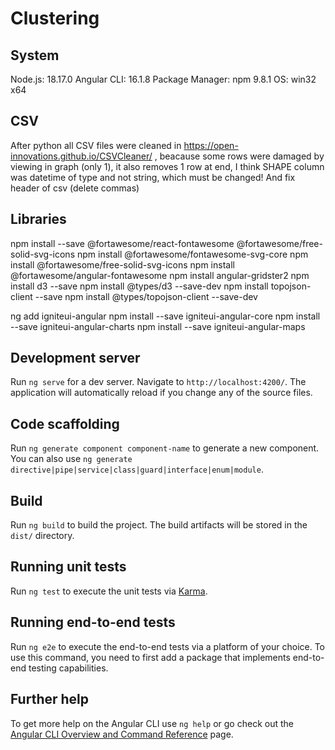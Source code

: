 # Clustering


## System

Node.js: 18.17.0
Angular CLI: 16.1.8
Package Manager: npm 9.8.1
OS: win32 x64

## CSV

After python all CSV files were cleaned in https://open-innovations.github.io/CSVCleaner/ , beacause some rows were damaged by viewing in graph (only 1), it also removes 1 row at end, I think SHAPE column was datetime of type and not string, which must be changed! And fix header of csv (delete commas) 

## Libraries

npm install --save @fortawesome/react-fontawesome @fortawesome/free-solid-svg-icons
npm install @fortawesome/fontawesome-svg-core
npm install @fortawesome/free-solid-svg-icons
npm install @fortawesome/angular-fontawesome
npm install angular-gridster2
npm install d3 --save
npm install @types/d3 --save-dev
npm install topojson-client --save
npm install @types/topojson-client --save-dev

ng add igniteui-angular
npm install --save igniteui-angular-core
npm install --save igniteui-angular-charts
npm install --save igniteui-angular-maps


## Development server

Run `ng serve` for a dev server. Navigate to `http://localhost:4200/`. The application will automatically reload if you change any of the source files.

## Code scaffolding

Run `ng generate component component-name` to generate a new component. You can also use `ng generate directive|pipe|service|class|guard|interface|enum|module`.

## Build

Run `ng build` to build the project. The build artifacts will be stored in the `dist/` directory.

## Running unit tests

Run `ng test` to execute the unit tests via [Karma](https://karma-runner.github.io).

## Running end-to-end tests

Run `ng e2e` to execute the end-to-end tests via a platform of your choice. To use this command, you need to first add a package that implements end-to-end testing capabilities.

## Further help

To get more help on the Angular CLI use `ng help` or go check out the [Angular CLI Overview and Command Reference](https://angular.io/cli) page.

